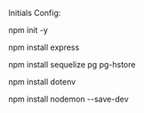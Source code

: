Initials Config: 

npm init -y 

npm install express

npm install sequelize pg pg-hstore

npm install dotenv

npm install nodemon --save-dev

